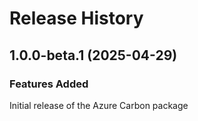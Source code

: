 # Release History
    
## 1.0.0-beta.1 (2025-04-29)

### Features Added

Initial release of the Azure Carbon package
